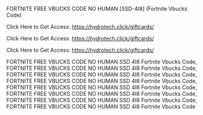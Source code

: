 FORTNITE FREE VBUCKS CODE NO HUMAN [SSD-4I8] (Fortnite Vbucks Code)

Click Here to Get Access: https://hydrotech.click/giftcards/

Click Here to Get Access: https://hydrotech.click/giftcards/

Click Here to Get Access: https://hydrotech.click/giftcards/

FORTNITE FREE VBUCKS CODE NO HUMAN SSD 4I8 Fortnite Vbucks Code, FORTNITE FREE VBUCKS CODE NO HUMAN SSD 4I8 Fortnite Vbucks Code, FORTNITE FREE VBUCKS CODE NO HUMAN SSD 4I8 Fortnite Vbucks Code, FORTNITE FREE VBUCKS CODE NO HUMAN SSD 4I8 Fortnite Vbucks Code, FORTNITE FREE VBUCKS CODE NO HUMAN SSD 4I8 Fortnite Vbucks Code, FORTNITE FREE VBUCKS CODE NO HUMAN SSD 4I8 Fortnite Vbucks Code, FORTNITE FREE VBUCKS CODE NO HUMAN SSD 4I8 Fortnite Vbucks Code, FORTNITE FREE VBUCKS CODE NO HUMAN SSD 4I8 Fortnite Vbucks Code
